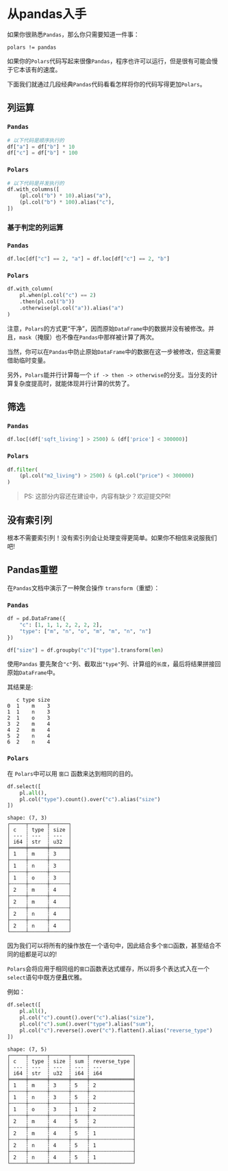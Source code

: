# 从pandas入手

如果你很熟悉`Pandas`，那么你只需要知道一件事：

```
polars != pandas
```

如果你的`Polars`代码写起来很像`Pandas`，程序也许可以运行，但是很有可能会慢于它本该有的速度。

下面我们就通过几段经典`Pandas`代码看看怎样将你的代码写得更加`Polars`。

## 列运算

### `Pandas`

```python
# 以下代码是顺序执行的
df["a"] = df["b"] * 10
df["c"] = df["b"] * 100
```

### `Polars`

```python
# 以下代码是并发执行的
df.with_columns([
    (pl.col("b") * 10).alias("a"),
    (pl.col("b") * 100).alias("c"),
])
```

### 基于判定的列运算

### `Pandas`

```python
df.loc[df["c"] == 2, "a"] = df.loc[df["c"] == 2, "b"]
```

### `Polars`

```python
df.with_column(
    pl.when(pl.col("c") == 2)
    .then(pl.col("b"))
    .otherwise(pl.col("a")).alias("a")
)
```

注意，`Polars`的方式更“干净”，因而原始`DataFrame`中的数据并没有被修改。并且，`mask`（掩膜）也不像在`Pandas`中那样被计算了两次。

当然，你可以在`Pandas`中防止原始`DataFrame`中的数据在这一步被修改，但这需要借助临时变量。

另外，`Polars`能并行计算每一个 `if -> then -> otherwise`的分支。当分支的计算复杂度提高时，就能体现并行计算的优势了。

## 筛选

### `Pandas`

```python
df.loc[(df['sqft_living'] > 2500) & (df['price'] < 300000)]
```

### `Polars`

```python
df.filter(
    (pl.col("m2_living") > 2500) & (pl.col("price") < 300000)
)
```

> PS: 这部分内容还在建设中，内容有缺少？欢迎提交PR!

## 没有索引列

根本不需要索引列！没有索引列会让处理变得更简单。如果你不相信来说服我们吧!

## Pandas重塑

在`Pandas`文档中演示了一种聚合操作 `transform`（重塑）：

### `Pandas`

```python
df = pd.DataFrame({
    "c": [1, 1, 1, 2, 2, 2, 2],
    "type": ["m", "n", "o", "m", "m", "n", "n"]
})

df["size"] = df.groupby("c")["type"].transform(len)
```

使用`Pandas` 要先聚合`"c"`列、截取出`"type"`列、计算组的`长度`，最后将结果拼接回原始`DataFrame`中。

其结果是:

```
   c type size
0  1    m    3
1  1    n    3
2  1    o    3
3  2    m    4
4  2    m    4
5  2    n    4
6  2    n    4
```

### `Polars`

在 `Polars`中可以用 `窗口` 函数来达到相同的目的。

```python
df.select([
    pl.all(),
    pl.col("type").count().over("c").alias("size")
])
```

```
shape: (7, 3)
┌─────┬──────┬──────┐
│ c   ┆ type ┆ size │
│ --- ┆ ---  ┆ ---  │
│ i64 ┆ str  ┆ u32  │
╞═════╪══════╪══════╡
│ 1   ┆ m    ┆ 3    │
├╌╌╌╌╌┼╌╌╌╌╌╌┼╌╌╌╌╌╌┤
│ 1   ┆ n    ┆ 3    │
├╌╌╌╌╌┼╌╌╌╌╌╌┼╌╌╌╌╌╌┤
│ 1   ┆ o    ┆ 3    │
├╌╌╌╌╌┼╌╌╌╌╌╌┼╌╌╌╌╌╌┤
│ 2   ┆ m    ┆ 4    │
├╌╌╌╌╌┼╌╌╌╌╌╌┼╌╌╌╌╌╌┤
│ 2   ┆ m    ┆ 4    │
├╌╌╌╌╌┼╌╌╌╌╌╌┼╌╌╌╌╌╌┤
│ 2   ┆ n    ┆ 4    │
├╌╌╌╌╌┼╌╌╌╌╌╌┼╌╌╌╌╌╌┤
│ 2   ┆ n    ┆ 4    │
└─────┴──────┴──────┘
```

因为我们可以将所有的操作放在一个语句中，因此结合多个`窗口`函数，甚至结合不同的组都是可以的!

`Polars`会将应用于相同组的`窗口`函数表达式缓存，所以将多个表达式入在一个`select`语句中既方便**且**优雅。

例如：

```python
df.select([
    pl.all(),
    pl.col("c").count().over("c").alias("size"),
    pl.col("c").sum().over("type").alias("sum"),
    pl.col("c").reverse().over("c").flatten().alias("reverse_type")
])
```

```
shape: (7, 5)
┌─────┬──────┬──────┬─────┬──────────────┐
│ c   ┆ type ┆ size ┆ sum ┆ reverse_type │
│ --- ┆ ---  ┆ ---  ┆ --- ┆ ---          │
│ i64 ┆ str  ┆ u32  ┆ i64 ┆ i64          │
╞═════╪══════╪══════╪═════╪══════════════╡
│ 1   ┆ m    ┆ 3    ┆ 5   ┆ 2            │
├╌╌╌╌╌┼╌╌╌╌╌╌┼╌╌╌╌╌╌┼╌╌╌╌╌┼╌╌╌╌╌╌╌╌╌╌╌╌╌╌┤
│ 1   ┆ n    ┆ 3    ┆ 5   ┆ 2            │
├╌╌╌╌╌┼╌╌╌╌╌╌┼╌╌╌╌╌╌┼╌╌╌╌╌┼╌╌╌╌╌╌╌╌╌╌╌╌╌╌┤
│ 1   ┆ o    ┆ 3    ┆ 1   ┆ 2            │
├╌╌╌╌╌┼╌╌╌╌╌╌┼╌╌╌╌╌╌┼╌╌╌╌╌┼╌╌╌╌╌╌╌╌╌╌╌╌╌╌┤
│ 2   ┆ m    ┆ 4    ┆ 5   ┆ 2            │
├╌╌╌╌╌┼╌╌╌╌╌╌┼╌╌╌╌╌╌┼╌╌╌╌╌┼╌╌╌╌╌╌╌╌╌╌╌╌╌╌┤
│ 2   ┆ m    ┆ 4    ┆ 5   ┆ 1            │
├╌╌╌╌╌┼╌╌╌╌╌╌┼╌╌╌╌╌╌┼╌╌╌╌╌┼╌╌╌╌╌╌╌╌╌╌╌╌╌╌┤
│ 2   ┆ n    ┆ 4    ┆ 5   ┆ 1            │
├╌╌╌╌╌┼╌╌╌╌╌╌┼╌╌╌╌╌╌┼╌╌╌╌╌┼╌╌╌╌╌╌╌╌╌╌╌╌╌╌┤
│ 2   ┆ n    ┆ 4    ┆ 5   ┆ 1            │
└─────┴──────┴──────┴─────┴──────────────┘
```

